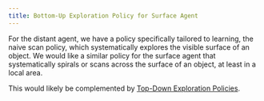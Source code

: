 ```yaml
---
title: Bottom-Up Exploration Policy for Surface Agent
---
```


For the distant agent, we have a policy specifically tailored to learning, the naive scan policy, which systematically explores the visible surface of an object. We would like a similar policy for the surface agent that systematically spirals or scans across the surface of an object, at least in a local area.

This would likely be complemented by [Top-Down Exploration Policies](top-down-exploration-policy.md).